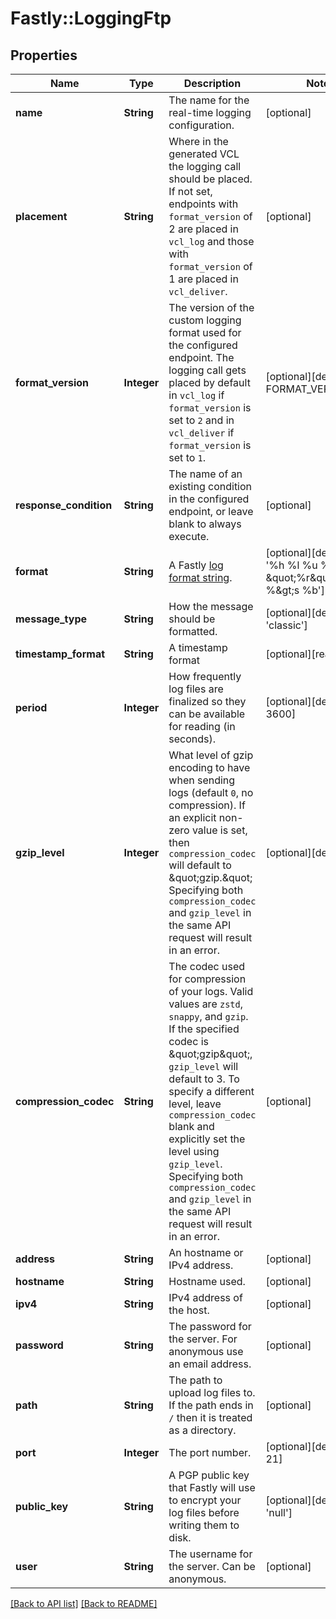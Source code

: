 # Fastly::LoggingFtp

## Properties

| Name | Type | Description | Notes |
| ---- | ---- | ----------- | ----- |
| **name** | **String** | The name for the real-time logging configuration. | [optional] |
| **placement** | **String** | Where in the generated VCL the logging call should be placed. If not set, endpoints with `format_version` of 2 are placed in `vcl_log` and those with `format_version` of 1 are placed in `vcl_deliver`.  | [optional] |
| **format_version** | **Integer** | The version of the custom logging format used for the configured endpoint. The logging call gets placed by default in `vcl_log` if `format_version` is set to `2` and in `vcl_deliver` if `format_version` is set to `1`.   | [optional][default to FORMAT_VERSION::v2] |
| **response_condition** | **String** | The name of an existing condition in the configured endpoint, or leave blank to always execute. | [optional] |
| **format** | **String** | A Fastly [log format string](https://docs.fastly.com/en/guides/custom-log-formats). | [optional][default to &#39;%h %l %u %t \&quot;%r\&quot; %&amp;gt;s %b&#39;] |
| **message_type** | **String** | How the message should be formatted. | [optional][default to &#39;classic&#39;] |
| **timestamp_format** | **String** | A timestamp format | [optional][readonly] |
| **period** | **Integer** | How frequently log files are finalized so they can be available for reading (in seconds). | [optional][default to 3600] |
| **gzip_level** | **Integer** | What level of gzip encoding to have when sending logs (default `0`, no compression). If an explicit non-zero value is set, then `compression_codec` will default to \&quot;gzip.\&quot; Specifying both `compression_codec` and `gzip_level` in the same API request will result in an error. | [optional][default to 0] |
| **compression_codec** | **String** | The codec used for compression of your logs. Valid values are `zstd`, `snappy`, and `gzip`. If the specified codec is \&quot;gzip\&quot;, `gzip_level` will default to 3. To specify a different level, leave `compression_codec` blank and explicitly set the level using `gzip_level`. Specifying both `compression_codec` and `gzip_level` in the same API request will result in an error. | [optional] |
| **address** | **String** | An hostname or IPv4 address. | [optional] |
| **hostname** | **String** | Hostname used. | [optional] |
| **ipv4** | **String** | IPv4 address of the host. | [optional] |
| **password** | **String** | The password for the server. For anonymous use an email address. | [optional] |
| **path** | **String** | The path to upload log files to. If the path ends in `/` then it is treated as a directory. | [optional] |
| **port** | **Integer** | The port number. | [optional][default to 21] |
| **public_key** | **String** | A PGP public key that Fastly will use to encrypt your log files before writing them to disk. | [optional][default to &#39;null&#39;] |
| **user** | **String** | The username for the server. Can be anonymous. | [optional] |

[[Back to API list]](../../README.md#endpoints) [[Back to README]](../../README.md)

